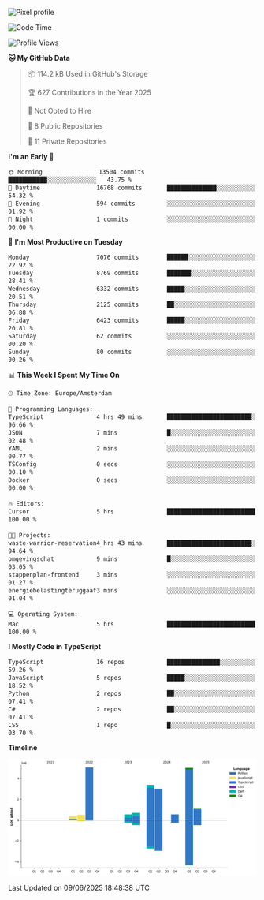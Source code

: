 ![Pixel profile](https://pixel-profile.vercel.app/api/github-stats?username=Atchferox&screen_effect=true&theme=rainbow
)


<!--START_SECTION:waka-->
![Code Time](http://img.shields.io/badge/Code%20Time-707%20hrs%203%20mins-blue)

![Profile Views](http://img.shields.io/badge/Profile%20Views-3-blue)

**🐱 My GitHub Data** 

> 📦 114.2 kB Used in GitHub's Storage 
 > 
> 🏆 627 Contributions in the Year 2025
 > 
> 🚫 Not Opted to Hire
 > 
> 📜 8 Public Repositories 
 > 
> 🔑 11 Private Repositories 
 > 
**I'm an Early 🐤** 

```text
🌞 Morning                13504 commits       ███████████░░░░░░░░░░░░░░   43.75 % 
🌆 Daytime                16768 commits       ██████████████░░░░░░░░░░░   54.32 % 
🌃 Evening                594 commits         ░░░░░░░░░░░░░░░░░░░░░░░░░   01.92 % 
🌙 Night                  1 commits           ░░░░░░░░░░░░░░░░░░░░░░░░░   00.00 % 
```
📅 **I'm Most Productive on Tuesday** 

```text
Monday                   7076 commits        ██████░░░░░░░░░░░░░░░░░░░   22.92 % 
Tuesday                  8769 commits        ███████░░░░░░░░░░░░░░░░░░   28.41 % 
Wednesday                6332 commits        █████░░░░░░░░░░░░░░░░░░░░   20.51 % 
Thursday                 2125 commits        ██░░░░░░░░░░░░░░░░░░░░░░░   06.88 % 
Friday                   6423 commits        █████░░░░░░░░░░░░░░░░░░░░   20.81 % 
Saturday                 62 commits          ░░░░░░░░░░░░░░░░░░░░░░░░░   00.20 % 
Sunday                   80 commits          ░░░░░░░░░░░░░░░░░░░░░░░░░   00.26 % 
```


📊 **This Week I Spent My Time On** 

```text
🕑︎ Time Zone: Europe/Amsterdam

💬 Programming Languages: 
TypeScript               4 hrs 49 mins       ████████████████████████░   96.66 % 
JSON                     7 mins              █░░░░░░░░░░░░░░░░░░░░░░░░   02.48 % 
YAML                     2 mins              ░░░░░░░░░░░░░░░░░░░░░░░░░   00.77 % 
TSConfig                 0 secs              ░░░░░░░░░░░░░░░░░░░░░░░░░   00.10 % 
Docker                   0 secs              ░░░░░░░░░░░░░░░░░░░░░░░░░   00.00 % 

🔥 Editors: 
Cursor                   5 hrs               █████████████████████████   100.00 % 

🐱‍💻 Projects: 
waste-warrior-reservation4 hrs 43 mins       ████████████████████████░   94.64 % 
omgevingschat            9 mins              █░░░░░░░░░░░░░░░░░░░░░░░░   03.05 % 
stappenplan-frontend     3 mins              ░░░░░░░░░░░░░░░░░░░░░░░░░   01.27 % 
energiebelastingteruggaaf3 mins              ░░░░░░░░░░░░░░░░░░░░░░░░░   01.04 % 

💻 Operating System: 
Mac                      5 hrs               █████████████████████████   100.00 % 
```

**I Mostly Code in TypeScript** 

```text
TypeScript               16 repos            ███████████████░░░░░░░░░░   59.26 % 
JavaScript               5 repos             █████░░░░░░░░░░░░░░░░░░░░   18.52 % 
Python                   2 repos             ██░░░░░░░░░░░░░░░░░░░░░░░   07.41 % 
C#                       2 repos             ██░░░░░░░░░░░░░░░░░░░░░░░   07.41 % 
CSS                      1 repo              █░░░░░░░░░░░░░░░░░░░░░░░░   03.70 % 
```



**Timeline**

![Lines of Code chart](https://raw.githubusercontent.com/Atchferox/Atchferox/main/assets/bar_graph.png)


 Last Updated on 09/06/2025 18:48:38 UTC
<!--END_SECTION:waka-->
